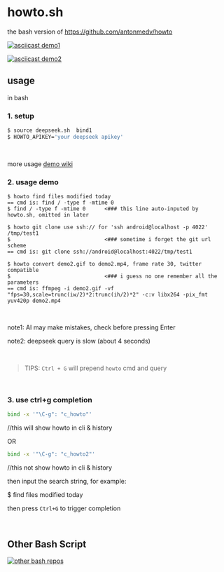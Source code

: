 howto.sh
========

the bash version of
https://github.com/antonmedv/howto


[![asciicast demo1](https://asciinema.org/a/721054.svg)](https://asciinema.org/a/721054)

[![asciicast demo2](https://asciinema.org/a/721064.svg)](https://asciinema.org/a/721064)

## usage
in bash

### 1. setup
```bash
$ source deepseek.sh  bind1
$ HOWTO_APIKEY='your deepseek apikey'
```

<br>

more usage [demo wiki](https://github.com/yurenchen000/howto.sh/wiki)

### 2. usage demo

```console
$ howto find files modified today
== cmd is: find / -type f -mtime 0
$ find / -type f -mtime 0      <### this line auto-inputed by howto.sh, omitted in later

$ howto git clone use ssh:// for 'ssh android@localhost -p 4022' /tmp/test1
$                              <### sometime i forget the git url scheme
== cmd is: git clone ssh://android@localhost:4022/tmp/test1

$ howto convert demo2.gif to demo2.mp4, frame rate 30, twitter compatible  
$                              <### i guess no one remember all the parameters
== cmd is: ffmpeg -i demo2.gif -vf "fps=30,scale=trunc(iw/2)*2:trunc(ih/2)*2" -c:v libx264 -pix_fmt yuv420p demo2.mp4
```

<br>

note1:
AI may make mistakes, check before pressing Enter

note2:
deepseek query is slow (about 4 seconds)

<br>


> TIPS: `Ctrl + G` will prepend `howto` cmd and query

<br>

### 3. use ctrl+g completion

```bash
bind -x '"\C-g": "c_howto"'
```  
//this will show howto in cli & history

OR

```bash
bind -x '"\C-g": "c_howto2"'
```
//this not show howto in cli & history

then input the search string, for example:

$ find files modified today

then press `Ctrl+G` to trigger completion

<br>

## Other Bash Script

[![other bash repos](https://res.ez2.fun/svg/repos-bash_script.svg)](https://github.com/yurenchen000/yurenchen000/blob/main/repos.md#bash-scripts)

